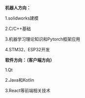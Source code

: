 **机器人方向：**

1.solidworks建模

2.C/C++基础

3.机器学习理论知识和Pytorch框架应用

4.STM32、ESP32开发



**软件方向：（客户端方向）**

1.Qt

2.Java和Kotlin

3.React等前端相关技术